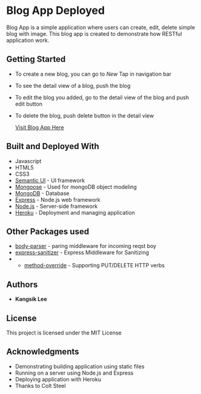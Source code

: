 # Blog App Deployed

Blog App is a simple application where users can create, edit, delete simple blog with image.
This blog app is created to demonstrate how RESTful application work.

## Getting Started

* To create a new blog, you can go to *New* Tap in navigation bar
* To see the detail view of a blog, push the blog
* To edit the blog you added, go to the detail view of the blog and push edit button
* To delete the blog, push delete button in the detail view

   [Visit Blog App Here](https://blog-app-kangsik-lee.herokuapp.com/)

## Built and Deployed With

* Javascript
* HTML5
* CSS3
* [Semantic UI](https://semantic-ui.com/) - UI framework
* [Mongoose](http://mongoosejs.com/) - Used for mongoDB object modeling
* [MongoDB](https://www.mongodb.com/) - Database
* [Express](https://expressjs.com/) - Node.js web framework
* [Node.js](https://nodejs.org/en/) - Server-side framework
* [Heroku](https://devcenter.heroku.com/categories/reference) - Deployment and managing application

## Other Packages used
* [body-parser](https://www.npmjs.com/package/body-parser) - paring middleware for incoming reqst boy
* [express-sanitizer](https://www.npmjs.com/package/express-sanitizer) - Express Middleware for Sanitizing
* * [method-override](https://www.npmjs.com/package/method-override) - Supporting PUT/DELETE HTTP verbs
## Authors

* **Kangsik Lee** 

## License

This project is licensed under the MIT License

## Acknowledgments

* Demonstrating building application using static files
* Running on a server using Node.js and Express
* Deploying application with Heroku
* Thanks to Colt Steel

